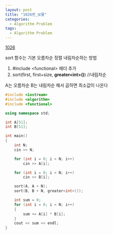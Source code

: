 ```yaml
---
layout: post
title: "1026번_보물"
categories:
  - Algorithm Problem
tags:
  - Algorithm Problem
---
```

[1026](https://www.acmicpc.net/problem/1026)

sort 함수는 기본 오름차순 정렬
내림차순하는 방법
1. #include \<functional\>
  헤더 추가
2. sort(first, first+size, **greater\<int\>()**) //내림차순

A는 오름차순
B는 내림차순 해서 곱하면 최소값이 나온다

```c++
#include <iostream>
#include <algorithm>
#include <functional>

using namespace std;

int A[51];
int B[51];

int main()
{
	int N;
	cin >> N;

	for (int i = 0; i < N; i++)
		cin >> A[i];

	for (int i = 0; i < N; i++)
		cin >> B[i];

	sort(A, A + N);
	sort(B, B + N, greater<int>());

	int sum = 0;
	for (int i = 0; i < N; i++)
	{
		sum += A[i] * B[i];
	}
	cout << sum << endl;
}
```
